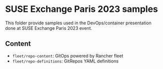 # SUSE Exchange Paris 2023 samples

This folder provide samples used in the DevOps/container presentation done at SUSE Exchange Paris 2023 event.

## Content

* `fleet/repo-content`: GitOps powered by Rancher fleet
* `fleet/repo-definitions`: GitRepos YAML definitions
